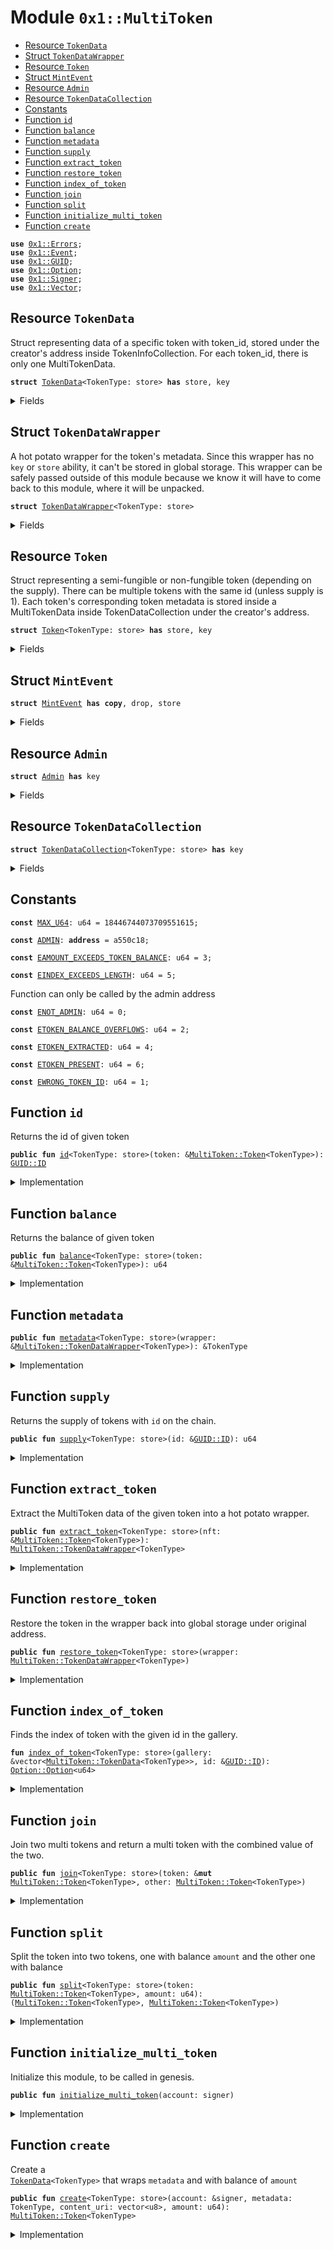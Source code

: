 
<a name="0x1_MultiToken"></a>

# Module `0x1::MultiToken`



-  [Resource `TokenData`](#0x1_MultiToken_TokenData)
-  [Struct `TokenDataWrapper`](#0x1_MultiToken_TokenDataWrapper)
-  [Resource `Token`](#0x1_MultiToken_Token)
-  [Struct `MintEvent`](#0x1_MultiToken_MintEvent)
-  [Resource `Admin`](#0x1_MultiToken_Admin)
-  [Resource `TokenDataCollection`](#0x1_MultiToken_TokenDataCollection)
-  [Constants](#@Constants_0)
-  [Function `id`](#0x1_MultiToken_id)
-  [Function `balance`](#0x1_MultiToken_balance)
-  [Function `metadata`](#0x1_MultiToken_metadata)
-  [Function `supply`](#0x1_MultiToken_supply)
-  [Function `extract_token`](#0x1_MultiToken_extract_token)
-  [Function `restore_token`](#0x1_MultiToken_restore_token)
-  [Function `index_of_token`](#0x1_MultiToken_index_of_token)
-  [Function `join`](#0x1_MultiToken_join)
-  [Function `split`](#0x1_MultiToken_split)
-  [Function `initialize_multi_token`](#0x1_MultiToken_initialize_multi_token)
-  [Function `create`](#0x1_MultiToken_create)


<pre><code><b>use</b> <a href="../../../../../../../experimental/releases/artifacts/current/build/MoveStdlib/docs/Errors.md#0x1_Errors">0x1::Errors</a>;
<b>use</b> <a href="../../../../../../../experimental/releases/artifacts/current/build/MoveStdlib/docs/Event.md#0x1_Event">0x1::Event</a>;
<b>use</b> <a href="../../../../../../../experimental/releases/artifacts/current/build/MoveStdlib/docs/GUID.md#0x1_GUID">0x1::GUID</a>;
<b>use</b> <a href="../../../../../../../experimental/releases/artifacts/current/build/MoveStdlib/docs/Option.md#0x1_Option">0x1::Option</a>;
<b>use</b> <a href="../../../../../../../experimental/releases/artifacts/current/build/MoveStdlib/docs/Signer.md#0x1_Signer">0x1::Signer</a>;
<b>use</b> <a href="../../../../../../../experimental/releases/artifacts/current/build/MoveStdlib/docs/Vector.md#0x1_Vector">0x1::Vector</a>;
</code></pre>



<a name="0x1_MultiToken_TokenData"></a>

## Resource `TokenData`

Struct representing data of a specific token with token_id,
stored under the creator's address inside TokenInfoCollection.
For each token_id, there is only one MultiTokenData.


<pre><code><b>struct</b> <a href="MultiToken.md#0x1_MultiToken_TokenData">TokenData</a>&lt;TokenType: store&gt; <b>has</b> store, key
</code></pre>



<details>
<summary>Fields</summary>


<dl>
<dt>
<code>metadata: <a href="../../../../../../../experimental/releases/artifacts/current/build/MoveStdlib/docs/Option.md#0x1_Option_Option">Option::Option</a>&lt;TokenType&gt;</code>
</dt>
<dd>

</dd>
<dt>
<code>token_id: <a href="../../../../../../../experimental/releases/artifacts/current/build/MoveStdlib/docs/GUID.md#0x1_GUID_GUID">GUID::GUID</a></code>
</dt>
<dd>
 Identifier for the token.
</dd>
<dt>
<code>content_uri: vector&lt;u8&gt;</code>
</dt>
<dd>
 Pointer to where the content and metadata is stored.
</dd>
<dt>
<code>supply: u64</code>
</dt>
<dd>

</dd>
</dl>


</details>

<a name="0x1_MultiToken_TokenDataWrapper"></a>

## Struct `TokenDataWrapper`

A hot potato wrapper for the token's metadata. Since this wrapper has no <code>key</code> or <code>store</code>
ability, it can't be stored in global storage. This wrapper can be safely passed outside
of this module because we know it will have to come back to this module, where
it will be unpacked.


<pre><code><b>struct</b> <a href="MultiToken.md#0x1_MultiToken_TokenDataWrapper">TokenDataWrapper</a>&lt;TokenType: store&gt;
</code></pre>



<details>
<summary>Fields</summary>


<dl>
<dt>
<code>origin: <b>address</b></code>
</dt>
<dd>

</dd>
<dt>
<code>index: u64</code>
</dt>
<dd>

</dd>
<dt>
<code>metadata: TokenType</code>
</dt>
<dd>

</dd>
</dl>


</details>

<a name="0x1_MultiToken_Token"></a>

## Resource `Token`

Struct representing a semi-fungible or non-fungible token (depending on the supply).
There can be multiple tokens with the same id (unless supply is 1). Each token's
corresponding token metadata is stored inside a MultiTokenData inside TokenDataCollection
under the creator's address.


<pre><code><b>struct</b> <a href="MultiToken.md#0x1_MultiToken_Token">Token</a>&lt;TokenType: store&gt; <b>has</b> store, key
</code></pre>



<details>
<summary>Fields</summary>


<dl>
<dt>
<code>id: <a href="../../../../../../../experimental/releases/artifacts/current/build/MoveStdlib/docs/GUID.md#0x1_GUID_ID">GUID::ID</a></code>
</dt>
<dd>

</dd>
<dt>
<code>balance: u64</code>
</dt>
<dd>

</dd>
</dl>


</details>

<a name="0x1_MultiToken_MintEvent"></a>

## Struct `MintEvent`



<pre><code><b>struct</b> <a href="MultiToken.md#0x1_MultiToken_MintEvent">MintEvent</a> <b>has</b> <b>copy</b>, drop, store
</code></pre>



<details>
<summary>Fields</summary>


<dl>
<dt>
<code>id: <a href="../../../../../../../experimental/releases/artifacts/current/build/MoveStdlib/docs/GUID.md#0x1_GUID_ID">GUID::ID</a></code>
</dt>
<dd>

</dd>
<dt>
<code>creator: <b>address</b></code>
</dt>
<dd>

</dd>
<dt>
<code>content_uri: vector&lt;u8&gt;</code>
</dt>
<dd>

</dd>
<dt>
<code>amount: u64</code>
</dt>
<dd>

</dd>
</dl>


</details>

<a name="0x1_MultiToken_Admin"></a>

## Resource `Admin`



<pre><code><b>struct</b> <a href="MultiToken.md#0x1_MultiToken_Admin">Admin</a> <b>has</b> key
</code></pre>



<details>
<summary>Fields</summary>


<dl>
<dt>
<code>mint_events: <a href="../../../../../../../experimental/releases/artifacts/current/build/MoveStdlib/docs/Event.md#0x1_Event_EventHandle">Event::EventHandle</a>&lt;<a href="MultiToken.md#0x1_MultiToken_MintEvent">MultiToken::MintEvent</a>&gt;</code>
</dt>
<dd>

</dd>
</dl>


</details>

<a name="0x1_MultiToken_TokenDataCollection"></a>

## Resource `TokenDataCollection`



<pre><code><b>struct</b> <a href="MultiToken.md#0x1_MultiToken_TokenDataCollection">TokenDataCollection</a>&lt;TokenType: store&gt; <b>has</b> key
</code></pre>



<details>
<summary>Fields</summary>


<dl>
<dt>
<code>tokens: vector&lt;<a href="MultiToken.md#0x1_MultiToken_TokenData">MultiToken::TokenData</a>&lt;TokenType&gt;&gt;</code>
</dt>
<dd>

</dd>
</dl>


</details>

<a name="@Constants_0"></a>

## Constants


<a name="0x1_MultiToken_MAX_U64"></a>



<pre><code><b>const</b> <a href="MultiToken.md#0x1_MultiToken_MAX_U64">MAX_U64</a>: u64 = 18446744073709551615;
</code></pre>



<a name="0x1_MultiToken_ADMIN"></a>



<pre><code><b>const</b> <a href="MultiToken.md#0x1_MultiToken_ADMIN">ADMIN</a>: <b>address</b> = a550c18;
</code></pre>



<a name="0x1_MultiToken_EAMOUNT_EXCEEDS_TOKEN_BALANCE"></a>



<pre><code><b>const</b> <a href="MultiToken.md#0x1_MultiToken_EAMOUNT_EXCEEDS_TOKEN_BALANCE">EAMOUNT_EXCEEDS_TOKEN_BALANCE</a>: u64 = 3;
</code></pre>



<a name="0x1_MultiToken_EINDEX_EXCEEDS_LENGTH"></a>



<pre><code><b>const</b> <a href="MultiToken.md#0x1_MultiToken_EINDEX_EXCEEDS_LENGTH">EINDEX_EXCEEDS_LENGTH</a>: u64 = 5;
</code></pre>



<a name="0x1_MultiToken_ENOT_ADMIN"></a>

Function can only be called by the admin address


<pre><code><b>const</b> <a href="MultiToken.md#0x1_MultiToken_ENOT_ADMIN">ENOT_ADMIN</a>: u64 = 0;
</code></pre>



<a name="0x1_MultiToken_ETOKEN_BALANCE_OVERFLOWS"></a>



<pre><code><b>const</b> <a href="MultiToken.md#0x1_MultiToken_ETOKEN_BALANCE_OVERFLOWS">ETOKEN_BALANCE_OVERFLOWS</a>: u64 = 2;
</code></pre>



<a name="0x1_MultiToken_ETOKEN_EXTRACTED"></a>



<pre><code><b>const</b> <a href="MultiToken.md#0x1_MultiToken_ETOKEN_EXTRACTED">ETOKEN_EXTRACTED</a>: u64 = 4;
</code></pre>



<a name="0x1_MultiToken_ETOKEN_PRESENT"></a>



<pre><code><b>const</b> <a href="MultiToken.md#0x1_MultiToken_ETOKEN_PRESENT">ETOKEN_PRESENT</a>: u64 = 6;
</code></pre>



<a name="0x1_MultiToken_EWRONG_TOKEN_ID"></a>



<pre><code><b>const</b> <a href="MultiToken.md#0x1_MultiToken_EWRONG_TOKEN_ID">EWRONG_TOKEN_ID</a>: u64 = 1;
</code></pre>



<a name="0x1_MultiToken_id"></a>

## Function `id`

Returns the id of given token


<pre><code><b>public</b> <b>fun</b> <a href="MultiToken.md#0x1_MultiToken_id">id</a>&lt;TokenType: store&gt;(token: &<a href="MultiToken.md#0x1_MultiToken_Token">MultiToken::Token</a>&lt;TokenType&gt;): <a href="../../../../../../../experimental/releases/artifacts/current/build/MoveStdlib/docs/GUID.md#0x1_GUID_ID">GUID::ID</a>
</code></pre>



<details>
<summary>Implementation</summary>


<pre><code><b>public</b> <b>fun</b> <a href="MultiToken.md#0x1_MultiToken_id">id</a>&lt;TokenType: store&gt;(token: &<a href="MultiToken.md#0x1_MultiToken_Token">Token</a>&lt;TokenType&gt;): <a href="../../../../../../../experimental/releases/artifacts/current/build/MoveStdlib/docs/GUID.md#0x1_GUID_ID">GUID::ID</a> {
    *&token.id
}
</code></pre>



</details>

<a name="0x1_MultiToken_balance"></a>

## Function `balance`

Returns the balance of given token


<pre><code><b>public</b> <b>fun</b> <a href="MultiToken.md#0x1_MultiToken_balance">balance</a>&lt;TokenType: store&gt;(token: &<a href="MultiToken.md#0x1_MultiToken_Token">MultiToken::Token</a>&lt;TokenType&gt;): u64
</code></pre>



<details>
<summary>Implementation</summary>


<pre><code><b>public</b> <b>fun</b> <a href="MultiToken.md#0x1_MultiToken_balance">balance</a>&lt;TokenType: store&gt;(token: &<a href="MultiToken.md#0x1_MultiToken_Token">Token</a>&lt;TokenType&gt;): u64 {
    token.balance
}
</code></pre>



</details>

<a name="0x1_MultiToken_metadata"></a>

## Function `metadata`



<pre><code><b>public</b> <b>fun</b> <a href="MultiToken.md#0x1_MultiToken_metadata">metadata</a>&lt;TokenType: store&gt;(wrapper: &<a href="MultiToken.md#0x1_MultiToken_TokenDataWrapper">MultiToken::TokenDataWrapper</a>&lt;TokenType&gt;): &TokenType
</code></pre>



<details>
<summary>Implementation</summary>


<pre><code><b>public</b> <b>fun</b> <a href="MultiToken.md#0x1_MultiToken_metadata">metadata</a>&lt;TokenType: store&gt;(wrapper: &<a href="MultiToken.md#0x1_MultiToken_TokenDataWrapper">TokenDataWrapper</a>&lt;TokenType&gt;): &TokenType {
    &wrapper.metadata
}
</code></pre>



</details>

<a name="0x1_MultiToken_supply"></a>

## Function `supply`

Returns the supply of tokens with <code>id</code> on the chain.


<pre><code><b>public</b> <b>fun</b> <a href="MultiToken.md#0x1_MultiToken_supply">supply</a>&lt;TokenType: store&gt;(id: &<a href="../../../../../../../experimental/releases/artifacts/current/build/MoveStdlib/docs/GUID.md#0x1_GUID_ID">GUID::ID</a>): u64
</code></pre>



<details>
<summary>Implementation</summary>


<pre><code><b>public</b> <b>fun</b> <a href="MultiToken.md#0x1_MultiToken_supply">supply</a>&lt;TokenType: store&gt;(id: &<a href="../../../../../../../experimental/releases/artifacts/current/build/MoveStdlib/docs/GUID.md#0x1_GUID_ID">GUID::ID</a>): u64 <b>acquires</b> <a href="MultiToken.md#0x1_MultiToken_TokenDataCollection">TokenDataCollection</a> {
    <b>let</b> owner_addr = <a href="../../../../../../../experimental/releases/artifacts/current/build/MoveStdlib/docs/GUID.md#0x1_GUID_id_creator_address">GUID::id_creator_address</a>(id);
    <b>let</b> tokens = &<b>mut</b> <b>borrow_global_mut</b>&lt;<a href="MultiToken.md#0x1_MultiToken_TokenDataCollection">TokenDataCollection</a>&lt;TokenType&gt;&gt;(owner_addr).tokens;
    <b>let</b> index_opt = <a href="MultiToken.md#0x1_MultiToken_index_of_token">index_of_token</a>&lt;TokenType&gt;(tokens, id);
    <b>assert</b>!(<a href="../../../../../../../experimental/releases/artifacts/current/build/MoveStdlib/docs/Option.md#0x1_Option_is_some">Option::is_some</a>(&index_opt), <a href="../../../../../../../experimental/releases/artifacts/current/build/MoveStdlib/docs/Errors.md#0x1_Errors_invalid_argument">Errors::invalid_argument</a>(<a href="MultiToken.md#0x1_MultiToken_EWRONG_TOKEN_ID">EWRONG_TOKEN_ID</a>));
    <b>let</b> index = <a href="../../../../../../../experimental/releases/artifacts/current/build/MoveStdlib/docs/Option.md#0x1_Option_extract">Option::extract</a>(&<b>mut</b> index_opt);
    <a href="../../../../../../../experimental/releases/artifacts/current/build/MoveStdlib/docs/Vector.md#0x1_Vector_borrow">Vector::borrow</a>(tokens, index).supply
}
</code></pre>



</details>

<a name="0x1_MultiToken_extract_token"></a>

## Function `extract_token`

Extract the MultiToken data of the given token into a hot potato wrapper.


<pre><code><b>public</b> <b>fun</b> <a href="MultiToken.md#0x1_MultiToken_extract_token">extract_token</a>&lt;TokenType: store&gt;(nft: &<a href="MultiToken.md#0x1_MultiToken_Token">MultiToken::Token</a>&lt;TokenType&gt;): <a href="MultiToken.md#0x1_MultiToken_TokenDataWrapper">MultiToken::TokenDataWrapper</a>&lt;TokenType&gt;
</code></pre>



<details>
<summary>Implementation</summary>


<pre><code><b>public</b> <b>fun</b> <a href="MultiToken.md#0x1_MultiToken_extract_token">extract_token</a>&lt;TokenType: store&gt;(nft: &<a href="MultiToken.md#0x1_MultiToken_Token">Token</a>&lt;TokenType&gt;): <a href="MultiToken.md#0x1_MultiToken_TokenDataWrapper">TokenDataWrapper</a>&lt;TokenType&gt; <b>acquires</b> <a href="MultiToken.md#0x1_MultiToken_TokenDataCollection">TokenDataCollection</a> {
    <b>let</b> owner_addr = <a href="../../../../../../../experimental/releases/artifacts/current/build/MoveStdlib/docs/GUID.md#0x1_GUID_id_creator_address">GUID::id_creator_address</a>(&nft.id);
    <b>let</b> tokens = &<b>mut</b> <b>borrow_global_mut</b>&lt;<a href="MultiToken.md#0x1_MultiToken_TokenDataCollection">TokenDataCollection</a>&lt;TokenType&gt;&gt;(owner_addr).tokens;
    <b>let</b> index_opt = <a href="MultiToken.md#0x1_MultiToken_index_of_token">index_of_token</a>&lt;TokenType&gt;(tokens, &nft.id);
    <b>assert</b>!(<a href="../../../../../../../experimental/releases/artifacts/current/build/MoveStdlib/docs/Option.md#0x1_Option_is_some">Option::is_some</a>(&index_opt), <a href="../../../../../../../experimental/releases/artifacts/current/build/MoveStdlib/docs/Errors.md#0x1_Errors_invalid_argument">Errors::invalid_argument</a>(<a href="MultiToken.md#0x1_MultiToken_EWRONG_TOKEN_ID">EWRONG_TOKEN_ID</a>));
    <b>let</b> index = <a href="../../../../../../../experimental/releases/artifacts/current/build/MoveStdlib/docs/Option.md#0x1_Option_extract">Option::extract</a>(&<b>mut</b> index_opt);
    <b>let</b> item_opt = &<b>mut</b> <a href="../../../../../../../experimental/releases/artifacts/current/build/MoveStdlib/docs/Vector.md#0x1_Vector_borrow_mut">Vector::borrow_mut</a>(tokens, index).metadata;
    <b>assert</b>!(<a href="../../../../../../../experimental/releases/artifacts/current/build/MoveStdlib/docs/Option.md#0x1_Option_is_some">Option::is_some</a>(item_opt), <a href="../../../../../../../experimental/releases/artifacts/current/build/MoveStdlib/docs/Errors.md#0x1_Errors_invalid_state">Errors::invalid_state</a>(<a href="MultiToken.md#0x1_MultiToken_ETOKEN_EXTRACTED">ETOKEN_EXTRACTED</a>));
    <a href="MultiToken.md#0x1_MultiToken_TokenDataWrapper">TokenDataWrapper</a> { origin: owner_addr, index, metadata: <a href="../../../../../../../experimental/releases/artifacts/current/build/MoveStdlib/docs/Option.md#0x1_Option_extract">Option::extract</a>(item_opt) }
}
</code></pre>



</details>

<a name="0x1_MultiToken_restore_token"></a>

## Function `restore_token`

Restore the token in the wrapper back into global storage under original address.


<pre><code><b>public</b> <b>fun</b> <a href="MultiToken.md#0x1_MultiToken_restore_token">restore_token</a>&lt;TokenType: store&gt;(wrapper: <a href="MultiToken.md#0x1_MultiToken_TokenDataWrapper">MultiToken::TokenDataWrapper</a>&lt;TokenType&gt;)
</code></pre>



<details>
<summary>Implementation</summary>


<pre><code><b>public</b> <b>fun</b> <a href="MultiToken.md#0x1_MultiToken_restore_token">restore_token</a>&lt;TokenType: store&gt;(wrapper: <a href="MultiToken.md#0x1_MultiToken_TokenDataWrapper">TokenDataWrapper</a>&lt;TokenType&gt;) <b>acquires</b> <a href="MultiToken.md#0x1_MultiToken_TokenDataCollection">TokenDataCollection</a> {
    <b>let</b> <a href="MultiToken.md#0x1_MultiToken_TokenDataWrapper">TokenDataWrapper</a> { origin, index, metadata } = wrapper;
    <b>let</b> tokens = &<b>mut</b> <b>borrow_global_mut</b>&lt;<a href="MultiToken.md#0x1_MultiToken_TokenDataCollection">TokenDataCollection</a>&lt;TokenType&gt;&gt;(origin).tokens;
    <b>assert</b>!(<a href="../../../../../../../experimental/releases/artifacts/current/build/MoveStdlib/docs/Vector.md#0x1_Vector_length">Vector::length</a>(tokens) &gt; index, <a href="MultiToken.md#0x1_MultiToken_EINDEX_EXCEEDS_LENGTH">EINDEX_EXCEEDS_LENGTH</a>);
    <b>let</b> item_opt = &<b>mut</b> <a href="../../../../../../../experimental/releases/artifacts/current/build/MoveStdlib/docs/Vector.md#0x1_Vector_borrow_mut">Vector::borrow_mut</a>(tokens, index).metadata;
    <b>assert</b>!(<a href="../../../../../../../experimental/releases/artifacts/current/build/MoveStdlib/docs/Option.md#0x1_Option_is_none">Option::is_none</a>(item_opt), <a href="MultiToken.md#0x1_MultiToken_ETOKEN_PRESENT">ETOKEN_PRESENT</a>);
    <a href="../../../../../../../experimental/releases/artifacts/current/build/MoveStdlib/docs/Option.md#0x1_Option_fill">Option::fill</a>(item_opt, metadata);
}
</code></pre>



</details>

<a name="0x1_MultiToken_index_of_token"></a>

## Function `index_of_token`

Finds the index of token with the given id in the gallery.


<pre><code><b>fun</b> <a href="MultiToken.md#0x1_MultiToken_index_of_token">index_of_token</a>&lt;TokenType: store&gt;(gallery: &vector&lt;<a href="MultiToken.md#0x1_MultiToken_TokenData">MultiToken::TokenData</a>&lt;TokenType&gt;&gt;, id: &<a href="../../../../../../../experimental/releases/artifacts/current/build/MoveStdlib/docs/GUID.md#0x1_GUID_ID">GUID::ID</a>): <a href="../../../../../../../experimental/releases/artifacts/current/build/MoveStdlib/docs/Option.md#0x1_Option_Option">Option::Option</a>&lt;u64&gt;
</code></pre>



<details>
<summary>Implementation</summary>


<pre><code><b>fun</b> <a href="MultiToken.md#0x1_MultiToken_index_of_token">index_of_token</a>&lt;TokenType: store&gt;(gallery: &vector&lt;<a href="MultiToken.md#0x1_MultiToken_TokenData">TokenData</a>&lt;TokenType&gt;&gt;, id: &<a href="../../../../../../../experimental/releases/artifacts/current/build/MoveStdlib/docs/GUID.md#0x1_GUID_ID">GUID::ID</a>): <a href="../../../../../../../experimental/releases/artifacts/current/build/MoveStdlib/docs/Option.md#0x1_Option">Option</a>&lt;u64&gt; {
    <b>let</b> i = 0;
    <b>let</b> len = <a href="../../../../../../../experimental/releases/artifacts/current/build/MoveStdlib/docs/Vector.md#0x1_Vector_length">Vector::length</a>(gallery);
    <b>while</b> (i &lt; len) {
        <b>if</b> (<a href="../../../../../../../experimental/releases/artifacts/current/build/MoveStdlib/docs/GUID.md#0x1_GUID_eq_id">GUID::eq_id</a>(&<a href="../../../../../../../experimental/releases/artifacts/current/build/MoveStdlib/docs/Vector.md#0x1_Vector_borrow">Vector::borrow</a>(gallery, i).token_id, id)) {
            <b>return</b> <a href="../../../../../../../experimental/releases/artifacts/current/build/MoveStdlib/docs/Option.md#0x1_Option_some">Option::some</a>(i)
        };
        i = i + 1;
    };
    <a href="../../../../../../../experimental/releases/artifacts/current/build/MoveStdlib/docs/Option.md#0x1_Option_none">Option::none</a>()
}
</code></pre>



</details>

<a name="0x1_MultiToken_join"></a>

## Function `join`

Join two multi tokens and return a multi token with the combined value of the two.


<pre><code><b>public</b> <b>fun</b> <a href="MultiToken.md#0x1_MultiToken_join">join</a>&lt;TokenType: store&gt;(token: &<b>mut</b> <a href="MultiToken.md#0x1_MultiToken_Token">MultiToken::Token</a>&lt;TokenType&gt;, other: <a href="MultiToken.md#0x1_MultiToken_Token">MultiToken::Token</a>&lt;TokenType&gt;)
</code></pre>



<details>
<summary>Implementation</summary>


<pre><code><b>public</b> <b>fun</b> <a href="MultiToken.md#0x1_MultiToken_join">join</a>&lt;TokenType: store&gt;(token: &<b>mut</b> <a href="MultiToken.md#0x1_MultiToken_Token">Token</a>&lt;TokenType&gt;, other: <a href="MultiToken.md#0x1_MultiToken_Token">Token</a>&lt;TokenType&gt;) {
    <b>let</b> <a href="MultiToken.md#0x1_MultiToken_Token">Token</a> { id, balance } = other;
    <b>assert</b>!(*&token.id == id, <a href="MultiToken.md#0x1_MultiToken_EWRONG_TOKEN_ID">EWRONG_TOKEN_ID</a>);
    <b>assert</b>!(<a href="MultiToken.md#0x1_MultiToken_MAX_U64">MAX_U64</a> - token.balance &gt;= balance, <a href="MultiToken.md#0x1_MultiToken_ETOKEN_BALANCE_OVERFLOWS">ETOKEN_BALANCE_OVERFLOWS</a>);
    token.balance = token.balance + balance
}
</code></pre>



</details>

<a name="0x1_MultiToken_split"></a>

## Function `split`

Split the token into two tokens, one with balance <code>amount</code> and the other one with balance


<pre><code><b>public</b> <b>fun</b> <a href="MultiToken.md#0x1_MultiToken_split">split</a>&lt;TokenType: store&gt;(token: <a href="MultiToken.md#0x1_MultiToken_Token">MultiToken::Token</a>&lt;TokenType&gt;, amount: u64): (<a href="MultiToken.md#0x1_MultiToken_Token">MultiToken::Token</a>&lt;TokenType&gt;, <a href="MultiToken.md#0x1_MultiToken_Token">MultiToken::Token</a>&lt;TokenType&gt;)
</code></pre>



<details>
<summary>Implementation</summary>


<pre><code><b>public</b> <b>fun</b> <a href="MultiToken.md#0x1_MultiToken_split">split</a>&lt;TokenType: store&gt;(token: <a href="MultiToken.md#0x1_MultiToken_Token">Token</a>&lt;TokenType&gt;, amount: u64): (<a href="MultiToken.md#0x1_MultiToken_Token">Token</a>&lt;TokenType&gt;, <a href="MultiToken.md#0x1_MultiToken_Token">Token</a>&lt;TokenType&gt;) {
    <b>assert</b>!(token.balance &gt;= amount, <a href="MultiToken.md#0x1_MultiToken_EAMOUNT_EXCEEDS_TOKEN_BALANCE">EAMOUNT_EXCEEDS_TOKEN_BALANCE</a>);
    token.balance = token.balance - amount;
    <b>let</b> id = *&token.id;
    (token,
    <a href="MultiToken.md#0x1_MultiToken_Token">Token</a> {
        id,
        balance: amount
    } )
}
</code></pre>



</details>

<a name="0x1_MultiToken_initialize_multi_token"></a>

## Function `initialize_multi_token`

Initialize this module, to be called in genesis.


<pre><code><b>public</b> <b>fun</b> <a href="MultiToken.md#0x1_MultiToken_initialize_multi_token">initialize_multi_token</a>(account: signer)
</code></pre>



<details>
<summary>Implementation</summary>


<pre><code><b>public</b> <b>fun</b> <a href="MultiToken.md#0x1_MultiToken_initialize_multi_token">initialize_multi_token</a>(account: signer) {
    <b>assert</b>!(<a href="../../../../../../../experimental/releases/artifacts/current/build/MoveStdlib/docs/Signer.md#0x1_Signer_address_of">Signer::address_of</a>(&account) == <a href="MultiToken.md#0x1_MultiToken_ADMIN">ADMIN</a>, <a href="MultiToken.md#0x1_MultiToken_ENOT_ADMIN">ENOT_ADMIN</a>);
    <b>move_to</b>(&account, <a href="MultiToken.md#0x1_MultiToken_Admin">Admin</a> {
        mint_events: <a href="../../../../../../../experimental/releases/artifacts/current/build/MoveStdlib/docs/Event.md#0x1_Event_new_event_handle">Event::new_event_handle</a>&lt;<a href="MultiToken.md#0x1_MultiToken_MintEvent">MintEvent</a>&gt;(&account),
    })
}
</code></pre>



</details>

<a name="0x1_MultiToken_create"></a>

## Function `create`

Create a<code> <a href="MultiToken.md#0x1_MultiToken_TokenData">TokenData</a>&lt;TokenType&gt;</code> that wraps <code>metadata</code> and with balance of <code>amount</code>


<pre><code><b>public</b> <b>fun</b> <a href="MultiToken.md#0x1_MultiToken_create">create</a>&lt;TokenType: store&gt;(account: &signer, metadata: TokenType, content_uri: vector&lt;u8&gt;, amount: u64): <a href="MultiToken.md#0x1_MultiToken_Token">MultiToken::Token</a>&lt;TokenType&gt;
</code></pre>



<details>
<summary>Implementation</summary>


<pre><code><b>public</b> <b>fun</b> <a href="MultiToken.md#0x1_MultiToken_create">create</a>&lt;TokenType: store&gt;(
    account: &signer, metadata: TokenType, content_uri: vector&lt;u8&gt;, amount: u64
): <a href="MultiToken.md#0x1_MultiToken_Token">Token</a>&lt;TokenType&gt; <b>acquires</b> <a href="MultiToken.md#0x1_MultiToken_Admin">Admin</a>, <a href="MultiToken.md#0x1_MultiToken_TokenDataCollection">TokenDataCollection</a> {
    <b>let</b> guid = <a href="../../../../../../../experimental/releases/artifacts/current/build/MoveStdlib/docs/GUID.md#0x1_GUID_create">GUID::create</a>(account);
    <a href="../../../../../../../experimental/releases/artifacts/current/build/MoveStdlib/docs/Event.md#0x1_Event_emit_event">Event::emit_event</a>(
        &<b>mut</b> <b>borrow_global_mut</b>&lt;<a href="MultiToken.md#0x1_MultiToken_Admin">Admin</a>&gt;(<a href="MultiToken.md#0x1_MultiToken_ADMIN">ADMIN</a>).mint_events,
        <a href="MultiToken.md#0x1_MultiToken_MintEvent">MintEvent</a> {
            id: <a href="../../../../../../../experimental/releases/artifacts/current/build/MoveStdlib/docs/GUID.md#0x1_GUID_id">GUID::id</a>(&guid),
            creator: <a href="../../../../../../../experimental/releases/artifacts/current/build/MoveStdlib/docs/Signer.md#0x1_Signer_address_of">Signer::address_of</a>(account),
            content_uri: <b>copy</b> content_uri,
            amount,
        }
    );
    <b>let</b> id = <a href="../../../../../../../experimental/releases/artifacts/current/build/MoveStdlib/docs/GUID.md#0x1_GUID_id">GUID::id</a>(&guid);
    <b>if</b> (!<b>exists</b>&lt;<a href="MultiToken.md#0x1_MultiToken_TokenDataCollection">TokenDataCollection</a>&lt;TokenType&gt;&gt;(<a href="../../../../../../../experimental/releases/artifacts/current/build/MoveStdlib/docs/Signer.md#0x1_Signer_address_of">Signer::address_of</a>(account))) {
        <b>move_to</b>(account, <a href="MultiToken.md#0x1_MultiToken_TokenDataCollection">TokenDataCollection</a> { tokens: <a href="../../../../../../../experimental/releases/artifacts/current/build/MoveStdlib/docs/Vector.md#0x1_Vector_empty">Vector::empty</a>&lt;<a href="MultiToken.md#0x1_MultiToken_TokenData">TokenData</a>&lt;TokenType&gt;&gt;() });
    };
    <b>let</b> token_data_collection = &<b>mut</b> <b>borrow_global_mut</b>&lt;<a href="MultiToken.md#0x1_MultiToken_TokenDataCollection">TokenDataCollection</a>&lt;TokenType&gt;&gt;(<a href="../../../../../../../experimental/releases/artifacts/current/build/MoveStdlib/docs/Signer.md#0x1_Signer_address_of">Signer::address_of</a>(account)).tokens;
    <a href="../../../../../../../experimental/releases/artifacts/current/build/MoveStdlib/docs/Vector.md#0x1_Vector_push_back">Vector::push_back</a>(
        token_data_collection,
        <a href="MultiToken.md#0x1_MultiToken_TokenData">TokenData</a> { metadata: <a href="../../../../../../../experimental/releases/artifacts/current/build/MoveStdlib/docs/Option.md#0x1_Option_some">Option::some</a>(metadata), token_id: guid, content_uri, supply: amount }
    );
    <a href="MultiToken.md#0x1_MultiToken_Token">Token</a> { id, balance: amount }
}
</code></pre>



</details>
